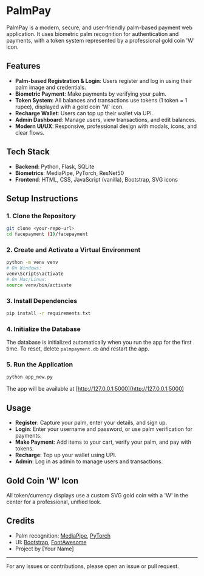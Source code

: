 # PalmPay

PalmPay is a modern, secure, and user-friendly palm-based payment web application. It uses biometric palm recognition for authentication and payments, with a token system represented by a professional gold coin 'W' icon.

## Features
- **Palm-based Registration & Login**: Users register and log in using their palm image and credentials.
- **Biometric Payment**: Make payments by verifying your palm.
- **Token System**: All balances and transactions use tokens (1 token = 1 rupee), displayed with a gold coin 'W' icon.
- **Recharge Wallet**: Users can top up their wallet via UPI.
- **Admin Dashboard**: Manage users, view transactions, and edit balances.
- **Modern UI/UX**: Responsive, professional design with modals, icons, and clear flows.

## Tech Stack
- **Backend**: Python, Flask, SQLite
- **Biometrics**: MediaPipe, PyTorch, ResNet50
- **Frontend**: HTML, CSS, JavaScript (vanilla), Bootstrap, SVG icons

## Setup Instructions

### 1. Clone the Repository
```bash
git clone <your-repo-url>
cd facepayment (1)/facepayment
```

### 2. Create and Activate a Virtual Environment
```bash
python -m venv venv
# On Windows:
venv\Scripts\activate
# On Mac/Linux:
source venv/bin/activate
```

### 3. Install Dependencies
```bash
pip install -r requirements.txt
```

### 4. Initialize the Database
The database is initialized automatically when you run the app for the first time. To reset, delete `palmpayment.db` and restart the app.

### 5. Run the Application
```bash
python app_new.py
```
The app will be available at [http://127.0.0.1:5000](http://127.0.0.1:5000)

## Usage
- **Register**: Capture your palm, enter your details, and sign up.
- **Login**: Enter your username and password, or use palm verification for payments.
- **Make Payment**: Add items to your cart, verify your palm, and pay with tokens.
- **Recharge**: Top up your wallet using UPI.
- **Admin**: Log in as admin to manage users and transactions.

## Gold Coin 'W' Icon
All token/currency displays use a custom SVG gold coin with a 'W' in the center for a professional, unified look.

## Credits
- Palm recognition: [MediaPipe](https://mediapipe.dev/), [PyTorch](https://pytorch.org/)
- UI: [Bootstrap](https://getbootstrap.com/), [FontAwesome](https://fontawesome.com/)
- Project by [Your Name]

---
For any issues or contributions, please open an issue or pull request. 